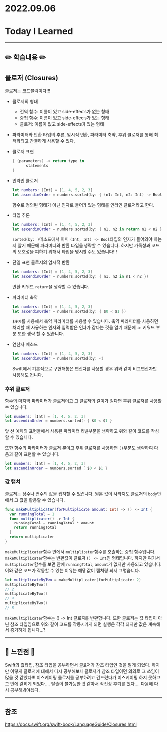 # 2022.09.06

# Today I Learned

---

## ✏️ 학습내용 ✏️

## 클로저 (Closures)

클로저는 코드블럭이다!!!

- 클로저의 형태

  - 전역 함수: 이름이 있고 side-effects가 없는 형태
  - 중첩 함수: 이름이 있고 side-effects가 있는 형태
  - 클로저: 이름이 없고 side-effects가 있는 형태

- 파라미터와 반환 타입의 추론, 암시적 반환, 파라미터 축약, 후위 클로저를 통해 최적화되고 간결하게 사용할 수 있다.

- 클로저 표현

  ``` swift
  { (parameters) -> return type in
  		statements
  }
  ```

- 인라인 클로저

  ``` swift
  let numbers: [Int] = [1, 4, 5, 2, 3]
  let ascendinOrder = numbers.sorted(by: { (n1: Int, n2: Int) -> Bool in return n1 < n2 })
  ```

  함수로 정의된 형태가 아닌 인자로 들어가 있는 형태를 인라인 클로저라고 한다.

- 타입 추론

  ```swift
  let numbers: [Int] = [1, 4, 5, 2, 3]
  let ascendinOrder = numbers.sorted(by: { n1, n2 in return n1 < n2 })
  ```

  `sorted(by: )`메소드에서 이미 `(Int, Int) -> Bool`타입의 인자가 들어와야 하는지 알기 때문에 파라미터와 반환 타입을 생략할 수 있습니다. 하지만 가독성과 코드의 모호성을 피하기 위해서 타입을 명시할 수도 있습니다!!!

- 단일 표현 클로저의 암시적 반환

  ```swift
  let numbers: [Int] = [1, 4, 5, 2, 3]
  let ascendinOrder = numbers.sorted(by: { n1, n2 in n1 < n2 })
  ```

  반환 키워드 `return`을 생략할 수 있습니다.

- 파라미터 축약

  ```swift
  let numbers: [Int] = [1, 4, 5, 2, 3]
  let ascendinOrder = numbers.sorted(by: { $0 < $1 })
  ```

  `$숫자`를 사용해서 축약 파라미터를 사용할 수 있습니다. 축약 파라미터를 사용하면 처리할 때 사용하는 인자와 입력받은 인자가 같다는 것을 알기 때문에 `in` 키워드 부분 또한 생략 할 수 있습니다.

- 연산자 메소드

  ```swift
  let numbers: [Int] = [1, 4, 5, 2, 3]
  let ascendinOrder = numbers.sorted(by: <)
  ```

  Swift에서 기본적으로 구현해놓은 연산자를 사용할 경우 위와 같이 비교연산자만 사용해도 됩니다.

### 후위 클로저

함수의 마지막 파라미터가 클로저이고 그 클로저의 길이가 길다면 후위 클로저를 사용할 수 있습니다.

```swift
let numbers: [Int] = [1, 4, 5, 2, 3]
let ascendinOrder = numbers.sorted() { $0 < $1 }
```

앞 선 예제의 표현들에서 사용된 파라미터 라벨부분을 생략하고 위와 같이 코드를 작성 할 수 있습니다.

또한 함수의 파라미터가 클로저 뿐이고 후위 클로저를 사용하면 `()`부분도 생략하여 다음과 같이 표현할 수 있습니다.

``` swift
let numbers: [Int] = [1, 4, 5, 2, 3]
let ascendinOrder = numbers.sorted { $0 < $1 }
```



### 값 캡쳐

 클로저는 상수나 변수의 값을 캡쳐할 수 있습니다. 원본 값이 사라져도 클로저의 `body`안에서 그 값을 활용할 수 있습니다.

``` swift
func makeMultiplicater(forMultiplicate amount: Int) -> () -> Int {
  var runningTotal = 1
  func multiplicater() -> Int {
    runningTotal = runningTotal * amount
    return runningTotal
  }
  return multiplicater
}
```

`makeMultiplicater`함수 안에서 `multiplicater`함수를 호출하는 중첩 함수입니다. `makeMultiplicater`함수는 반환값이 클로저 `() -> Int`인 형태입니다. 하지만 여기서 `multiplicater`함수를 보면 안에 `runningTotal`, `amount`가 없지만 사용되고 있습니다. 이와 같은 코드가 작동할 수 있는 이유는 해당 값이 캡쳐링 되서 그렇습니다.

``` swift
let multiplicateByTwo = makeMultiplicater(forMultiplicate: 2)
multiplicateByTwo()
// 2
multiplicateByTwo()
// 4
multiplicateByTwo()
// 8
```

`makeMultiplicater`함수는 () -> Int 클로저를 반환합니다. 또한 클로저는 값 타입이 아닌 참조 타입임으로 위와 같이 코드를 작동시키게 되면 실행은 각각 되지만 값은 계속해서 증가하게 됩니다...?

---

## 🤔 느낀점 🤔

Swift의 값타입, 참조 타입을 공부하면서 클로저가 참조 타입인 것을 알게 되었다. 하지만 이렇게 클로저에 대해서 다시 공부해보니 클로저가 참조 타입이면 의외로 그 쓰임이 많을 것 같았다!!! 이스케이핑 클로저를 공부하려고 건드렸다가 이스케이핑 하지 못하고 그 안에 갇히게 되었다…. 탈출이 불가능한 것 같아서 작전상 후퇴를 했다…. 다음에 다시 공부해봐야겠다.

---

## 참조

https://docs.swift.org/swift-book/LanguageGuide/Closures.html
